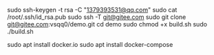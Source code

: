 
sudo ssh-keygen -t rsa -C "1379393531@qq.com"
sudo cat /root/.ssh/id_rsa.pub
sudo ssh -T git@gitee.com
sudo git clone git@gitee.com:vsqq0/demo.git
cd demo
sudo chmod +x build.sh
sudo ./build.sh

sudo apt install docker.io
sudo apt install docker-compose